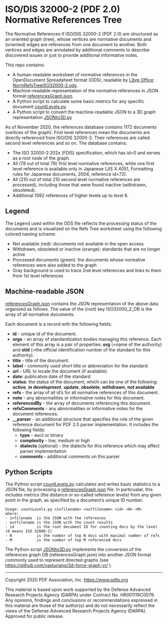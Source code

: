 # **ISO/DIS 32000-2 (PDF 2.0) Normative References Tree**

The Normative References if ISO/DIS 32000-2 (PDF 2.0) are structured as an oriented graph (tree), whose vertices are normative documents and (oriented) edges are references from one document to another. Both vertices and edges are annotated by additional comments to describe discovered issues or just to provide additional informative notes. 

This repo contains:

- A human-readable worksheet of normative references in the OpenDocument Spreadsheet format (ODS), readable by [Libre Office](https://www.libreoffice.org/): [NormRefsTreeISO32000-2.ods](NormRefsTreeISO32000-2.ods).
- Machine-readable representation of the normative references in JSON format [referencesGraph.json](data/referencesGraph.json).
- A Python script to calculate some basic metrics for any specific document [countLevels.py](scripts/countLevels.py).
- A Python script to convert the machine-readable JSON to a 3D graph representation [JSONto3D.py](scripts/JSONto3D.py) 

As of November 2020, the references database contains 1172 documents (vertices of the graph). First level references mean the documents are directly referenced from ISO/DIS 32000-2. Their references are called second level references and so on. The database contains:

-	The ISO 32000-2:202x (FDIS) specification, which has id=0 and serves as a root node of the graph.
-	All (78 out of total 79) first level normative references, while one first level reference is available only in Japanese (JIS X.4051, Formatting rules for Japanese documents, 2004, reference id=72).
-	All (210 out of total 210 second level normative references are processed), including those that were found inactive (withdrawn, obsoleted).
-	Additional 1092 references of higher levels up to level 6. 


## **Legend**

The Legend used within the ODS file reflects the processing status of the documents and is visualized on the Refs Tree worksheet using the following colored naming scheme:
-	Not available (red): documents not available in the open access
-	Withdrawn, obsoleted or inactive (orange): standards that are no longer active
-	Processed documents (green): the documents whose normative references were also added to the graph
-	Gray background is used to trace 2nd level references and links to them from 1st level references


## **Machine-readable JSON**

[referencesGraph.json](data/referencesGraph.json) contains the JSON representation of the above data organized as follows. The value of the (root) key ISO32000_2_DB is the array of all normative documents. 

Each document is a record with the following fields:
- **id** - unique id of the document.
- **orgs** - an array of standardization bodies managing this reference. Each element of this array is a pair of properties: **org** (=name of the authority) and **stid** (=the official identification number of the standard for this authority). 
- **title** - title of the document.
-	**label** - commonly used short title or abbreviation for the standard.
- **url** - URL to locate the document (if available).
-	**date**: publication date of the standard
-	**status**: the status of the document, which can be one of the following: **active**, **in development**, **update**, **obsolete**, **withdrawn**, **not available**
- **refs** - the array of all id’s for all normative references of this document.
- **note** - any abnormalities or informative notes for this document.
- **referencedBy** - the array of documents referencing this document.
- **refsComments** - any abnormalities or informative notes for the document references.
-	**__parser** - an additional structure that specifies the role of the given reference document for PDF 2.0 parser implementation. It includes the following fields:
    -	**type** - ascii or binary
    -	**complexity** - low, medium or high
    -	**dialects** (optional) - the dialects for this reference which may affect parser implementation
    -	**comments** - additional comments on this parser


## **Python Scripts**

The Python script [countLevels.py](scripts/getStats.py) calculates and writes basic statistics to a JSON file, by processing a [referencesGraph.json](data/referencesGraph.json) file. In particualar, this includes metrics (the distance or so-called reference levels) from any given point in the graph, as specified by a document’s unique ID number. 
```
Usage: countLevels.py <infilename> <outfilename> <id> <N> <M>
where:
- infilename  is the JSON with the references
- outfilename is the JSON with the count results
- id          is the root document ID for counting docs by the level (0 means ISO 32000-2)
- N           is the number of top N docs with maximal number of refs
- M           is the number of top M referenced docs
```

The Python script [JSONto3D.py](scripts/JSONto3D.py) implements the conversion of the references graph DB (referencesGraph.json) into another JSON format commonly used to represent directed graphs (see https://github.com/vasturiano/3d-force-graph-vr/ ). 

---
Copyright 2020 PDF Association, Inc. https://www.pdfa.org

This material is based upon work supported by the Defense Advanced Research Projects Agency (DARPA) under Contract No. HR001119C0079. Any opinions, findings and conclusions or recommendations expressed in this material are those of the author(s) and do not necessarily reflect the views of the Defense Advanced Research Projects Agency (DARPA). Approved for public release.
